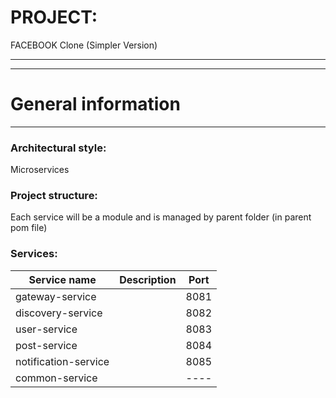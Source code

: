 # PROJECT: 
FACEBOOK Clone (Simpler Version)
<hr>
<hr>

# General information
<hr>

### Architectural style: 
Microservices

### Project structure: 
Each service will be a module and is managed by parent folder (in parent pom file)

### Services:
| Service name         | Description | Port |
|----------------------|-------------|------|
| gateway-service      |             | 8081 |
| discovery-service    |             | 8082 |
| user-service         |             | 8083 |
| post-service         |             | 8084 |
| notification-service |             | 8085 |
| common-service       |             | ---- |